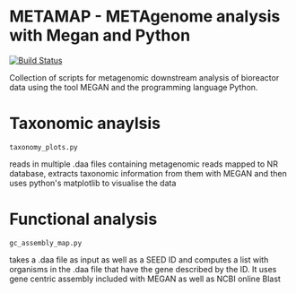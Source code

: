 # METAMAP - METAgenome analysis with Megan and Python

[![Build Status](https://travis-ci.com/lucass122/METAMAP.svg?branch=master)](https://travis-ci.com/lucass122/METAMAP)

Collection of scripts for metagenomic downstream analysis of bioreactor data using the tool MEGAN and the programming language Python.

# Taxonomic anaylsis

```
taxonomy_plots.py
```

reads in multiple .daa files containing metagenomic reads mapped to NR database, extracts taxonomic information from them with MEGAN and then uses python's matplotlib to visualise the data

# Functional analysis


```
gc_assembly_map.py
```

takes a .daa file as input as well as a SEED ID and computes a list with organisms in the .daa file that have the gene described by the ID. It uses gene centric assembly included with MEGAN as well as NCBI online Blast
